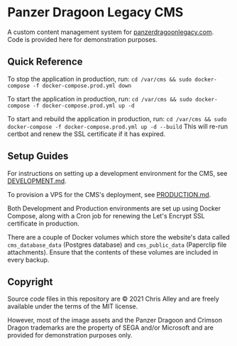 # Panzer Dragoon Legacy CMS

A custom content management system for
[panzerdragoonlegacy.com](http://www.panzerdragoonlegacy.com). Code is provided
here for demonstration purposes.

## Quick Reference

To stop the application in production, run:
`cd /var/cms && sudo docker-compose -f docker-compose.prod.yml down`

To start the application in production, run:
`cd /var/cms && sudo docker-compose -f docker-compose.prod.yml up -d`

To start and rebuild the application in production, run:
`cd /var/cms && sudo docker-compose -f docker-compose.prod.yml up -d --build`
This will re-run certbot and renew the SSL certificate if it has expired.

## Setup Guides

For instructions on setting up a development environment for the CMS, see
[DEVELOPMENT.md](DEVELOPMENT.md).

To provision a VPS for the CMS's deployment,
see [PRODUCTION.md](PRODUCTION.md).

Both Development and Production environments are set up using Docker Compose,
along with a Cron job for renewing the Let's Encrypt SSL certificate in
production.

There are a couple of Docker volumes which store the website's data called
`cms_database_data` (Postgres database) and `cms_public_data` (Paperclip file
attachments). Ensure that the contents of these volumes are included in every
backup.

## Copyright

Source _code_ files in this repository are © 2021 Chris Alley and are freely
available under the terms of the MIT license.

However, most of the image assets and the Panzer Dragoon and Crimson Dragon
trademarks are the property of SEGA and/or Microsoft and are provided for
demonstration purposes only.
